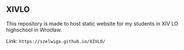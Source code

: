 ## XIVLO
This repository is made to host static website for my students in XIV LO highschool in Wrocław.

Link: ```https://szelwiga.github.io/XIVLO/```

